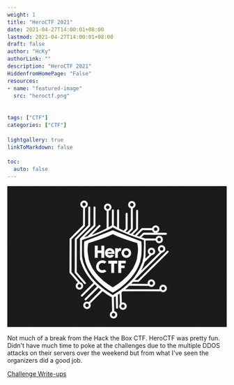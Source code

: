```yaml
---
weight: 1
title: "HeroCTF 2021"
date: 2021-04-27T14:00:01+08:00
lastmod: 2021-04-27T14:00:01+08:00
draft: false
author: "HcKy"
authorLink: ""
description: "HeroCTF 2021"
HiddenfromHomePage: "False"
resources:
- name: "featured-image"
  src: "heroctf.png"

  
tags: ["CTF"]
categories: ["CTF"]

lightgallery: true
linkToMarkdown: false

toc:
  auto: false
---
```


<div style="text-align:center"><a href="https://heroctf.fr/"><img src="heroctf.png"></a></div>  

Not much of a break from the Hack the Box CTF. HeroCTF was pretty fun. Didn't have much time to poke at the challenges due to the multiple DDOS attacks on their servers over the weekend but from what I've seen the organizers did a good job.

[Challenge Write-ups](/heroctfchall)


